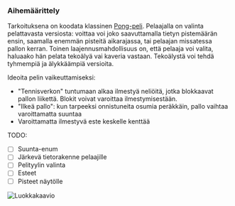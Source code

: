### Aihemäärittely

Tarkoituksena on koodata klassinen [Pong-peli](https://en.wikipedia.org/wiki/Pong).
Pelaajalla on valinta pelattavasta versiosta: voittaa voi joko saavuttamalla tietyn pistemäärän ensin, saamalla enemmän pisteitä aikarajassa, tai pelaajan missatessa pallon kerran. Toinen laajennusmahdollisuus on, että pelaaja voi valita, haluaako hän pelata tekoälyä vai kaveria vastaan. Tekoälystä voi tehdä tyhmempiä ja älykkäämpiä versioita.

Ideoita pelin vaikeuttamiseksi:
- "Tennisverkon" tuntumaan alkaa ilmestyä neliöitä, jotka blokkaavat pallon liikettä. Blokit voivat varoittaa ilmestymisestään.
- "Ilkeä pallo": kun tarpeeksi onnistuneita osumia peräkkäin, pallo vaihtaa varoittamatta suuntaa
- Varoittamatta ilmestyvä este keskelle kenttää

TODO:
- [ ] Suunta-enum
- [ ] Järkevä tietorakenne pelaajille
- [ ] Pelityylin valinta
- [ ] Esteet
- [ ] Pisteet näytölle

![Luokkakaavio](luokkakaavio_tarkempi.png)
